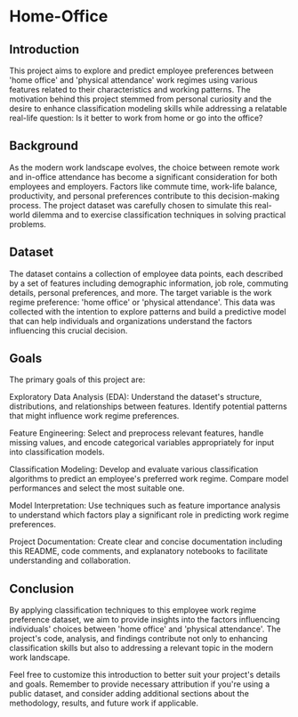 # Home-Office

## Introduction
This project aims to explore and predict employee preferences between 'home office' and 'physical attendance' work regimes using various features related to their characteristics and working patterns. The motivation behind this project stemmed from personal curiosity and the desire to enhance classification modeling skills while addressing a relatable real-life question: Is it better to work from home or go into the office?

## Background
As the modern work landscape evolves, the choice between remote work and in-office attendance has become a significant consideration for both employees and employers. Factors like commute time, work-life balance, productivity, and personal preferences contribute to this decision-making process. The project dataset was carefully chosen to simulate this real-world dilemma and to exercise classification techniques in solving practical problems.

## Dataset
The dataset contains a collection of employee data points, each described by a set of features including demographic information, job role, commuting details, personal preferences, and more. The target variable is the work regime preference: 'home office' or 'physical attendance'. This data was collected with the intention to explore patterns and build a predictive model that can help individuals and organizations understand the factors influencing this crucial decision.

## Goals
The primary goals of this project are:

Exploratory Data Analysis (EDA): Understand the dataset's structure, distributions, and relationships between features. Identify potential patterns that might influence work regime preferences.

Feature Engineering: Select and preprocess relevant features, handle missing values, and encode categorical variables appropriately for input into classification models.

Classification Modeling: Develop and evaluate various classification algorithms to predict an employee's preferred work regime. Compare model performances and select the most suitable one.

Model Interpretation: Use techniques such as feature importance analysis to understand which factors play a significant role in predicting work regime preferences.

Project Documentation: Create clear and concise documentation including this README, code comments, and explanatory notebooks to facilitate understanding and collaboration.

## Conclusion
By applying classification techniques to this employee work regime preference dataset, we aim to provide insights into the factors influencing individuals' choices between 'home office' and 'physical attendance'. The project's code, analysis, and findings contribute not only to enhancing classification skills but also to addressing a relevant topic in the modern work landscape.

Feel free to customize this introduction to better suit your project's details and goals. Remember to provide necessary attribution if you're using a public dataset, and consider adding additional sections about the methodology, results, and future work if applicable.






